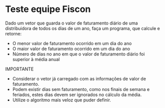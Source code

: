 # Teste equipe Fiscon

Dado um vetor que guarda o valor de faturamento diário de uma distribuidora de todos os dias de um ano, faça um programa, que calcule e retorne: 

- O menor valor de faturamento ocorrido em um dia do ano 
- O maior valor de faturamento ocorrido em um dia do ano 
- Número de dias no ano em que o valor de faturamento diário foi superior à média anual 

IMPORTANTE 

- Considerar o vetor já carregado com as informações de valor de faturamento.  
- Podem existir dias sem faturamento, como nos finais de semana e feriados, estes dias devem ser ignorados no cálculo da média. 
- Utilize o algoritmo mais veloz que puder definir. 
